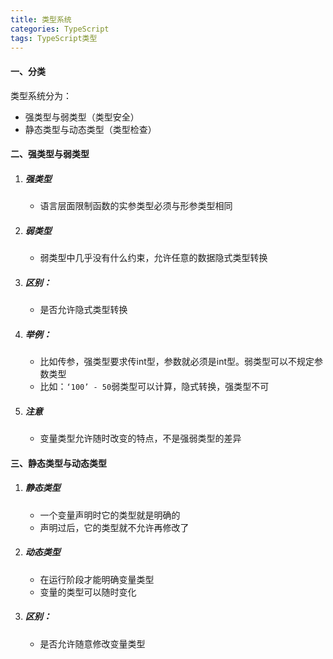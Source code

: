 ```yaml
---
title: 类型系统
categories: TypeScript
tags: TypeScript类型
---
```


#### 一、分类

类型系统分为：

- 强类型与弱类型（类型安全）
- 静态类型与动态类型（类型检查）

<!-- more -->

#### 二、强类型与弱类型

1. ##### 强类型

   - 语言层面限制函数的实参类型必须与形参类型相同

2. ##### 弱类型

   - 弱类型中几乎没有什么约束，允许任意的数据隐式类型转换

3. ##### 区别：

   - 是否允许隐式类型转换

4. ##### 举例：

   - 比如传参，强类型要求传int型，参数就必须是int型。弱类型可以不规定参数类型
   - 比如：`‘100’ - 50`弱类型可以计算，隐式转换，强类型不可

5. ##### 注意

   - 变量类型允许随时改变的特点，不是强弱类型的差异



#### 三、静态类型与动态类型

1. ##### 静态类型

   - 一个变量声明时它的类型就是明确的
   - 声明过后，它的类型就不允许再修改了

2. ##### 动态类型

   - 在运行阶段才能明确变量类型
   - 变量的类型可以随时变化

3. ##### 区别：

   - 是否允许随意修改变量类型

